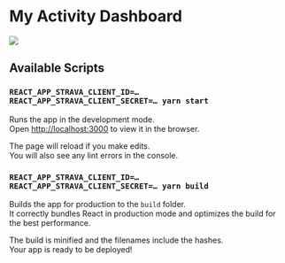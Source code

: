 # My Activity Dashboard
<a align=center href="https://my-activity-dashboard.now.sh">
  <img src="https://user-images.githubusercontent.com/25524993/95764646-0b1b1100-0cb1-11eb-854a-788ba284abe1.png"/>
</a>

## Available Scripts

### `REACT_APP_STRAVA_CLIENT_ID=… REACT_APP_STRAVA_CLIENT_SECRET=… yarn start`

Runs the app in the development mode.<br />
Open [http://localhost:3000](http://localhost:3000) to view it in the browser.

The page will reload if you make edits.<br />
You will also see any lint errors in the console.

### `REACT_APP_STRAVA_CLIENT_ID=… REACT_APP_STRAVA_CLIENT_SECRET=… yarn build`

Builds the app for production to the `build` folder.<br />
It correctly bundles React in production mode and optimizes the build for the best performance.

The build is minified and the filenames include the hashes.<br />
Your app is ready to be deployed!
